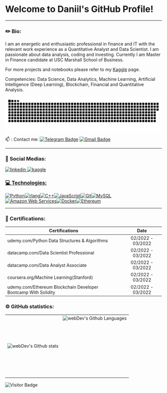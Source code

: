 
# Welcome to Daniil's GitHub Profile!

---

### ✏️ Bio:

I am an energetic and enthusiastic professional in finance and IT with the relevant work experience as a Quantitative Analyst and Data Scientist. I am passionate about data analysis, coding and investing. Currently I am Master in Finance candidate at USC Marshall School of Business.

For more projects and notebooks please refer to my [Kaggle](https://www.kaggle.com/daniilmorozkov/) page.

Competencies: Data Science, Data Analytics, Machine Learning, Artificial Intelligence (Deep Learning), Blockchain, Financial and Quantitative Analysis.

<p align="center">
 <img width="600" src="assets/github-snake.svg" alt="snake"/>


📫 : Contact me:  [![Telegram Badge](https://img.shields.io/badge/-morozkovda-blue?style=flat&logo=Telegram&logoColor=white)](https://t.me/morozkovda)  [![Gmail Badge](https://img.shields.io/badge/-Gmail-red?style=flat&logo=Gmail&logoColor=white)](mailto:morozkov.d.a@gmail.com)

---

### 🤝 Social Medias:

  <div id="badges">
    <a href="https://www.linkedin.com/in/daniil-morozkov/" target="_blank">
      <img src="https://cdn-icons-png.flaticon.com/512/2504/2504799.png" width="40" height="40" alt="linkedin" />
    <a href="https://www.kaggle.com/daniilmorozkov/)" target="_blank">
      <img src="https://cdn4.iconfinder.com/data/icons/logos-and-brands/512/189_Kaggle_logo_logos-1024.png" width="40" height="40" alt="kaggle" />

### 💻 Technologies:

<div>
  <p align="left">
<a href="https://www.python.org/" target="_blank" rel="noreferrer"><img src="https://raw.githubusercontent.com/danielcranney/readme-generator/main/public/icons/skills/python-colored.svg" width="36" height="36" alt="Python" /></a><a href="https://www.r-project.org/" target="_blank" rel="noreferrer"><img src="https://raw.githubusercontent.com/danielcranney/readme-generator/main/public/icons/skills/rlang-colored.svg" width="36" height="36" alt="rlang" /></a><a href="https://docs.microsoft.com/en-us/cpp/?view=msvc-170" target="_blank" rel="noreferrer"><img src="https://raw.githubusercontent.com/danielcranney/readme-generator/main/public/icons/skills/cplusplus-colored.svg" width="36" height="36" alt="C++" /></a><a href="https://developer.mozilla.org/en-US/docs/Web/JavaScript" target="_blank" rel="noreferrer"><img src="https://raw.githubusercontent.com/danielcranney/readme-generator/main/public/icons/skills/javascript-colored.svg" width="36" height="36" alt="JavaScript" /></a><a href="https://git-scm.com/" target="_blank" rel="noreferrer"><img src="https://raw.githubusercontent.com/danielcranney/readme-generator/main/public/icons/skills/git-colored.svg" width="36" height="36" alt="Git" /></a><a href="https://www.mysql.com/" target="_blank" rel="noreferrer"><img src="https://raw.githubusercontent.com/danielcranney/readme-generator/main/public/icons/skills/mysql-colored.svg" width="36" height="36" alt="MySQL" /></a><a href="https://aws.amazon.com" target="_blank" rel="noreferrer"><img src="https://raw.githubusercontent.com/danielcranney/readme-generator/main/public/icons/skills/aws-colored.svg" width="36" height="36" alt="Amazon Web Services" /></a><a href="https://www.docker.com/" target="_blank" rel="noreferrer"><img src="https://raw.githubusercontent.com/danielcranney/readme-generator/main/public/icons/skills/docker-colored.svg" width="36" height="36" alt="Docker" /></a><a href="https://ethereum.org/en/" target="_blank" rel="noreferrer"><img src="https://raw.githubusercontent.com/danielcranney/readme-generator/main/public/icons/skills/ethereum-colored.svg" width="36" height="36" alt="Ethereum" /></a>
</p>
</div>

---

### 📝 Certifications:

| Certifications                                                  | Date              |
| ----------------------------------------------------------------| :---------------: |
| udemy.com/Python Data Structures & Algorithms                   | 02/2022 - 03/2022 |
| datacamp.com/Data Scientist Professional                        | 02/2022 - 03/2022 |
| datacamp.com/Data Analyst Associate                             | 02/2022 - 03/2022 |
| coursera.org/Machine Learning(Stanford)                         | 02/2022 - 03/2022 |
| udemy.com/Ethereum Blockchain Developer Bootcamp With Solidity  | 02/2022 - 03/2022 |



### ⚙️ GitHub statistics:

<table>
  <tr>
    <td>
      <img align="left" src="http://github-readme-streak-stats.herokuapp.com?user=morozkovda&theme=dark&background=000000" alt="webDev's Github stats" />
    </td>
    <td>
      <img height="195px" align="right" alt="webDev's Github Languages" src="https://github-readme-stats-sigma-five.vercel.app/api/top-langs/?username=morozkovda&layout=compact&theme=vision-friendly-dark" />
    </td>
  </tr>
</table>

![Visitor Badge](https://visitor-badge.laobi.icu/badge?page_id=morozkovda)
